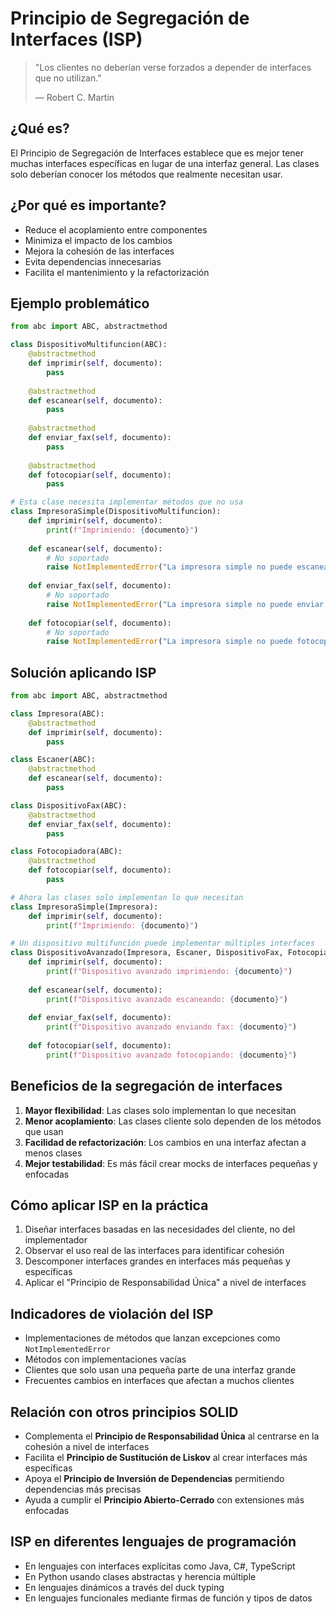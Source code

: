 # Principio de Segregación de Interfaces (ISP)

> "Los clientes no deberían verse forzados a depender de interfaces que no utilizan."
> 
> — Robert C. Martin

## ¿Qué es?

El Principio de Segregación de Interfaces establece que es mejor tener muchas interfaces específicas en lugar de una interfaz general. Las clases solo deberían conocer los métodos que realmente necesitan usar.

## ¿Por qué es importante?

- Reduce el acoplamiento entre componentes
- Minimiza el impacto de los cambios
- Mejora la cohesión de las interfaces
- Evita dependencias innecesarias
- Facilita el mantenimiento y la refactorización

## Ejemplo problemático

```python
from abc import ABC, abstractmethod

class DispositivoMultifuncion(ABC):
    @abstractmethod
    def imprimir(self, documento):
        pass
    
    @abstractmethod
    def escanear(self, documento):
        pass
    
    @abstractmethod
    def enviar_fax(self, documento):
        pass
    
    @abstractmethod
    def fotocopiar(self, documento):
        pass

# Esta clase necesita implementar métodos que no usa
class ImpresoraSimple(DispositivoMultifuncion):
    def imprimir(self, documento):
        print(f"Imprimiendo: {documento}")
    
    def escanear(self, documento):
        # No soportado
        raise NotImplementedError("La impresora simple no puede escanear")
    
    def enviar_fax(self, documento):
        # No soportado
        raise NotImplementedError("La impresora simple no puede enviar fax")
    
    def fotocopiar(self, documento):
        # No soportado
        raise NotImplementedError("La impresora simple no puede fotocopiar")
```

## Solución aplicando ISP

```python
from abc import ABC, abstractmethod

class Impresora(ABC):
    @abstractmethod
    def imprimir(self, documento):
        pass

class Escaner(ABC):
    @abstractmethod
    def escanear(self, documento):
        pass

class DispositivoFax(ABC):
    @abstractmethod
    def enviar_fax(self, documento):
        pass

class Fotocopiadora(ABC):
    @abstractmethod
    def fotocopiar(self, documento):
        pass

# Ahora las clases solo implementan lo que necesitan
class ImpresoraSimple(Impresora):
    def imprimir(self, documento):
        print(f"Imprimiendo: {documento}")

# Un dispositivo multifunción puede implementar múltiples interfaces
class DispositivoAvanzado(Impresora, Escaner, DispositivoFax, Fotocopiadora):
    def imprimir(self, documento):
        print(f"Dispositivo avanzado imprimiendo: {documento}")
    
    def escanear(self, documento):
        print(f"Dispositivo avanzado escaneando: {documento}")
    
    def enviar_fax(self, documento):
        print(f"Dispositivo avanzado enviando fax: {documento}")
    
    def fotocopiar(self, documento):
        print(f"Dispositivo avanzado fotocopiando: {documento}")
```

## Beneficios de la segregación de interfaces

1. **Mayor flexibilidad**: Las clases solo implementan lo que necesitan
2. **Menor acoplamiento**: Las clases cliente solo dependen de los métodos que usan
3. **Facilidad de refactorización**: Los cambios en una interfaz afectan a menos clases
4. **Mejor testabilidad**: Es más fácil crear mocks de interfaces pequeñas y enfocadas

## Cómo aplicar ISP en la práctica

1. Diseñar interfaces basadas en las necesidades del cliente, no del implementador
2. Observar el uso real de las interfaces para identificar cohesión
3. Descomponer interfaces grandes en interfaces más pequeñas y específicas
4. Aplicar el "Principio de Responsabilidad Única" a nivel de interfaces

## Indicadores de violación del ISP

- Implementaciones de métodos que lanzan excepciones como `NotImplementedError`
- Métodos con implementaciones vacías
- Clientes que solo usan una pequeña parte de una interfaz grande
- Frecuentes cambios en interfaces que afectan a muchos clientes

## Relación con otros principios SOLID

- Complementa el **Principio de Responsabilidad Única** al centrarse en la cohesión a nivel de interfaces
- Facilita el **Principio de Sustitución de Liskov** al crear interfaces más específicas
- Apoya el **Principio de Inversión de Dependencias** permitiendo dependencias más precisas
- Ayuda a cumplir el **Principio Abierto-Cerrado** con extensiones más enfocadas

## ISP en diferentes lenguajes de programación

- En lenguajes con interfaces explícitas como Java, C#, TypeScript
- En Python usando clases abstractas y herencia múltiple
- En lenguajes dinámicos a través del duck typing
- En lenguajes funcionales mediante firmas de función y tipos de datos 